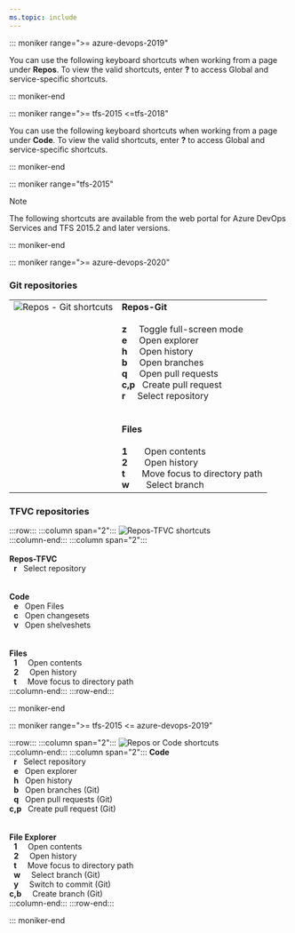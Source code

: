 ```yaml
---
ms.topic: include
---
```



<a id="code-shortcuts"></a>

::: moniker range=">= azure-devops-2019"  

You can use the following keyboard shortcuts when working from a page under **Repos**. To view the valid shortcuts, enter **?** to access  Global and service-specific shortcuts.  

::: moniker-end

::: moniker range=">= tfs-2015 <=tfs-2018"  

You can use the following keyboard shortcuts when working from a page under **Code**. To view the valid shortcuts, enter **?** to access Global and service-specific shortcuts.  

::: moniker-end

::: moniker range="tfs-2015"  

> [!NOTE]  
> The following shortcuts are available from the web portal for Azure DevOps Services and TFS 2015.2 and later versions. 

::: moniker-end

::: moniker range=">= azure-devops-2020"

### Git repositories 

<table>
<tbody valign="top">
<tr>
<td><img src="/azure/devops/media/keyboard-shortcuts/code-shortcuts-cloud.png" alt="Repos - Git shortcuts"/></td>
<td>
<strong>Repos-Git</strong><br/><br/> 
<strong>z</strong>&#160;&#160;&nbsp;&nbsp;&nbsp;Toggle full-screen mode <br/>
<strong>e</strong>&#160;&#160;&nbsp;&nbsp;&nbsp;Open explorer <br/>
<strong>h</strong>&#160;&#160;&nbsp;&nbsp;&nbsp;Open history <br/>
<strong>b</strong>&#160;&#160;&nbsp;&nbsp;&nbsp;Open branches <br/>
<strong>q</strong>&#160;&#160;&nbsp;&nbsp;&nbsp;Open pull requests <br/>
<strong>c,p</strong>&nbsp;&nbsp;&nbsp;Create pull request <br/>
<strong>r</strong>&#160;&#160;&nbsp;&nbsp;&nbsp;Select repository <br/>
<br/><br/>
<strong>Files</strong><br/><br/>
<strong>1</strong>&#160;&#160;&nbsp;&nbsp;&nbsp;&nbsp;&nbsp;Open contents<br/>
<strong>2</strong>&#160;&#160;&nbsp;&nbsp;&nbsp;&nbsp;&nbsp;Open history<br/>
<strong>t</strong>&#160;&#160;&nbsp;&nbsp;&nbsp;&nbsp;&nbsp;Move focus to directory path<br/>
<strong>w</strong>&#160;&#160;&nbsp;&nbsp;&nbsp;&nbsp;&nbsp;Select branch<br/>
</td>
</tr>
</tbody>
</table>

### TFVC repositories 

:::row:::
   :::column span="2":::
      ![Repos-TFVC shortcuts](/azure/devops/media/keyboard-shortcuts/code-tfvc-shortcuts-cloud.png)  
   :::column-end:::
   :::column span="2":::
      <br/><br/> 
      **Repos-TFVC**<br/> 
      &nbsp;&nbsp;**r**&nbsp;&nbsp;&nbsp;Select repository <br/>
      <br/><br/> 
      **Code**<br/> 
      &nbsp;&nbsp;**e**&nbsp;&nbsp;&nbsp;Open Files <br/>
      &nbsp;&nbsp;**c**&nbsp;&nbsp;&nbsp;Open changesets <br/>
      &nbsp;&nbsp;**v**&nbsp;&nbsp;&nbsp;Open shelveshets<br/>
      <br/><br/>
      **Files** <br/>
      &nbsp;&nbsp;**1**&nbsp;&nbsp;&nbsp;&nbsp;&nbsp;Open contents<br/>
      &nbsp;&nbsp;**2**&nbsp;&nbsp;&nbsp;&nbsp;&nbsp;Open history<br/>
      &nbsp;&nbsp;**t**&nbsp;&nbsp;&nbsp;&nbsp;&nbsp;Move focus to directory path<br/>
   :::column-end:::
:::row-end:::


::: moniker-end



::: moniker range=">= tfs-2015 <= azure-devops-2019"

:::row:::
   :::column span="2":::
      ![Repos or Code shortcuts](/azure/devops/media/keyboard-shortcuts/code-shortcuts.png)  
   :::column-end:::
   :::column span="2":::
      **Code**<br/> 
      &nbsp;&nbsp;**r**&nbsp;&nbsp;&nbsp;Select repository <br/>
      &nbsp;&nbsp;**e**&nbsp;&nbsp;&nbsp;Open explorer <br/>
      &nbsp;&nbsp;**h**&nbsp;&nbsp;&nbsp;Open history <br/>
      &nbsp;&nbsp;**b**&nbsp;&nbsp;&nbsp;Open branches (Git)<br/>
      &nbsp;&nbsp;**q**&nbsp;&nbsp;&nbsp;Open pull requests (Git)<br/>
      **c,p**&nbsp;&nbsp;&nbsp;Create pull request (Git)<br/>
      <br/><br/>
      **File Explorer** <br/>
      &nbsp;&nbsp;**1**&nbsp;&nbsp;&nbsp;&nbsp;&nbsp;Open contents<br/>
      &nbsp;&nbsp;**2**&nbsp;&nbsp;&nbsp;&nbsp;&nbsp;Open history<br/>
      &nbsp;&nbsp;**t**&nbsp;&nbsp;&nbsp;&nbsp;&nbsp;Move focus to directory path<br/>
      &nbsp;&nbsp;**w**&nbsp;&nbsp;&nbsp;&nbsp;&nbsp;Select branch (Git)<br/>
      &nbsp;&nbsp;**y**&nbsp;&nbsp;&nbsp;&nbsp;&nbsp;Switch to commit (Git)<br/>
      **c,b**&nbsp;&nbsp;&nbsp;&nbsp;&nbsp;Create branch (Git)<br/>
   :::column-end:::
:::row-end:::
 
::: moniker-end


